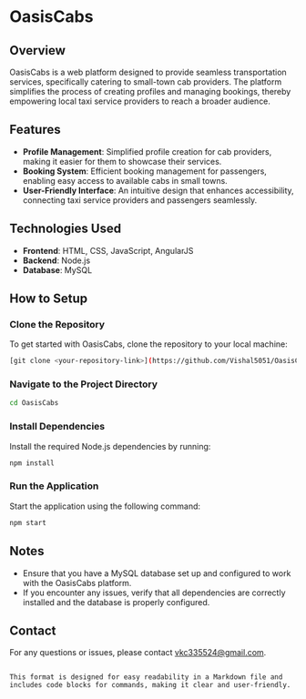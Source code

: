 
# OasisCabs

## Overview

OasisCabs is a web platform designed to provide seamless transportation services, specifically catering to small-town cab providers. The platform simplifies the process of creating profiles and managing bookings, thereby empowering local taxi service providers to reach a broader audience.

## Features   

- **Profile Management**: Simplified profile creation for cab providers, making it easier for them to showcase their services.
- **Booking System**: Efficient booking management for passengers, enabling easy access to available cabs in small towns.
- **User-Friendly Interface**: An intuitive design that enhances accessibility, connecting taxi service providers and passengers seamlessly.

## Technologies Used

- **Frontend**: HTML, CSS, JavaScript, AngularJS
- **Backend**: Node.js  
- **Database**: MySQL

## How to Setup      

### Clone the Repository

To get started with OasisCabs, clone the repository to your local machine:  

```bash
[git clone <your-repository-link>](https://github.com/Vishal5051/OasisCabs.git)
```

### Navigate to the Project Directory

```bash   
cd OasisCabs
```

### Install Dependencies

Install the required Node.js dependencies by running:

```bash
npm install
```

### Run the Application

Start the application using the following command:

```bash
npm start
```

## Notes

- Ensure that you have a MySQL database set up and configured to work with the OasisCabs platform.
- If you encounter any issues, verify that all dependencies are correctly installed and the database is properly configured.

## Contact

For any questions or issues, please contact [vkc335524@gmail.com](mailto:vkc335524@gmail.com).
```

This format is designed for easy readability in a Markdown file and includes code blocks for commands, making it clear and user-friendly.
